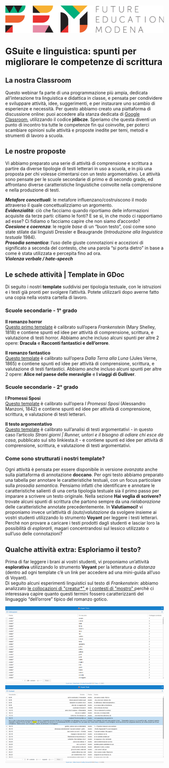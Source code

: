 <script src="https://cdnjs.cloudflare.com/ajax/libs/font-awesome/5.13.0/js/all.min.js" integrity="sha256-KzZiKy0DWYsnwMF+X1DvQngQ2/FxF7MF3Ff72XcpuPs=" crossorigin="anonymous"></script>

<a href="https://fem.digital" rel="FEM Future Education Modena" target="_blank">![](FEM_Logo.png)</a>

# GSuite e linguistica: spunti per migliorare le competenze di scrittura

## La nostra Classroom
Questo webinar fa parte di una programmazione più ampia, dedicata all’interazione tra linguistica e didattica in classe, e pensata per condividere e sviluppare attività, idee, suggerimenti, e per instaurare uno scambio di esperienze e necessità. Per questo abbiamo creato una piattaforma di discussione online: puoi accedere alla stanza dedicata di <a href="classroom.google.com/u/0/" target="_blank">Google Classroom</a>, utilizzando il codice **jdibcze**.
Speriamo che questa diventi un punto di incontro tra tutte le competenze fin qui coinvolte, per poterci scambiare opinioni sulle attività e proposte inedite per temi, metodi e strumenti di lavoro a scuola. 

## Le nostre proposte 
Vi abbiamo preparato una serie di attività di comprensione e scrittura a partire da diverse tipologie di testi letterari in uso a scuola, e in più una proposta per chi volesse cimentarsi con un testo argomentativo. Le attività sono pensate per le scuole secondarie di primo e di secondo grado, ed affrontano diverse caratteristiche linguistiche coinvolte nella comprensione e nella produzione di testi.

<i class="far fa-comment-dots" style="color:red"></i> ***Metafore concettuali***: le metafore influenzano/costruiscono il modo attraverso il quale concettualizziamo un argomento.  
<i class="far fa-comment-dots" style="color:blue"></i> ***Evidenzialità***: ciò che facciamo quando riportiamo delle informazioni acquisite da terze parti: citiamo le fonti? E se sì, in che modo ci rapportiamo ad esse? Ci fidiamo o facciamo capire che non siamo d’accordo?   
<i class="far fa-comment-dots" style="color:green"></i> ***Coesione e coerenza***: le regole *base* di un “buon testo”, così come sono state stilate dai linguisti Dressler e Beaugrande (*Introduzione alla linguistica testuale* 1984).   
<i class="far fa-comment-dots" style="color:purple"></i> ***Prosodia semantica***: l’uso delle giuste connotazioni e accezioni di significato a seconda del contesto, che una parola “si porta dietro” in base a come è stata utilizzata e percepita fino ad ora.   
<i class="far fa-comment-dots" style="color:DarkOrange"></i> ***Violenza verbale / hate-speech***

## Le schede attività | Template in GDoc
Di seguito i nostri **template** suddivisi per tipologia testuale, con le istruzioni e i testi già pronti per svolgere l’attività. Potete utilizzarli dopo averne fatto una copia nella vostra cartella di lavoro.

### Scuole secondarie - 1° grado
**Il romanzo horror**  
<a href="https://docs.google.com/document/d/1cFDdbOuxPv_eZe1a2Pn1M1slhVtwPbbpbIAAOKSvvf8/edit" target="_blank">Questo primo template</a> è calibrato sull’opera *Frankenstein* (Mary Shelley, 1818) e contiene spunti ed idee per attività di comprensione, scrittura, e valutazione di testi horror. Abbiamo anche incluso alcuni spunti per altre 2 opere: **Dracula** e **Racconti fantastici e dell’orrore**.

**Il romanzo fantastico**  
<a href="https://drive.google.com/open?id=1IcSZDjVgdwnbtbTnNpjCZc08xdQ7gNWuuOBDpoz_shU" target="_blank">Questo template</a> è calibrato sull’opera *Dalla Terra alla Luna* (Jules Verne, 1865) e contiene spunti ed idee per attività di comprensione, scrittura, e valutazione di testi fantastici. Abbiamo anche incluso alcuni spunti per altre 2 opere: **Alice nel paese delle meraviglie** e **I viaggi di Gulliver**.


### Scuole secondarie - 2° grado

**I Promessi Sposi**  
<a href="https://docs.google.com/document/d/1ogztNmFm9PdAAsvnND59dZ2EemqFLZ5cz6TWVGVPauw" target="_blank">Questo template</a> è calibrato sull’opera *I Promessi Sposi* (Alessandro Manzoni, 1842) e contiene spunti ed idee per attività di comprensione, scrittura, e valutazione di testi letterari. 

**Il testo argomentativo**  
<a href="https://docs.google.com/document/d/1ogztNmFm9PdAAsvnND59dZ2EemqFLZ5cz6TWVGVPauw" target="_blank">Questo template</a> è calibrato sull’analisi di testi argomentativi - in questo caso l’articolo *Strani giorni | Runner, untori e il bisogno di odiare chi esce da casa*, pubblicato sul sito linkiesta.it - e contiene spunti ed idee per attività di comprensione, scrittura, e valutazione di testi argomentativi. 


### Come sono strutturati i nostri **template**?
Ogni attività è pensata per essere disponibile in versione *avanzata* anche sulla piattaforma di annotazione **doccano**. Per ogni testo abbiamo preparato una tabella per annotare le caratteristiche testuali, con un focus particolare sulla <i class="far fa-comment-dots" style="color:purple"></i> *prosodia semantica*. Pensiamo infatti che identificare e annotare le caratteristiche salienti di una certa tipologia testuale sia il primo passo per imparare a scrivere un testo originale.
Nella sezione **Hai voglia di scrivere?** trovate alcuni spunti di scrittura che partono sempre da una *rielaborazione* delle caratteristiche annotate precedentemente. In **Valutiamoci!** vi proponiamo invece un’attività di *(auto)valutazione* da svolgere insieme ai vostri studenti utilizzando lo strumento **Voyant** per leggere i testi letterari. Perchè non provare a caricare i testi prodotti dagli studenti e lasciar loro la possibilità di *esplorarli*, magari concentrandosi sul lessico utilizzato o sull’uso delle connotazioni?


## Qualche attività **extra**: Esploriamo il testo?
Prima di far leggere i brani ai vostri studenti, vi proponiamo un’attività **esplorativa** utilizzando lo strumento **Voyant** per la letteratura *a distanza* (dentro ad ogni template c’è un link per accedere ad una mini-guida all’uso di Voyant).  
Di seguito alcuni esperimenti linguistici sul testo di *Frankenstein*: abbiamo analizzato <a href= "https://voyant-tools.org/?corpus=c0ed31aa33706385f1d918bc3b09bc68&query=creatur*&panels=corpuscollocates,reader,trends,phrases,dreamscape&view=CorpusCollocates" target="_blank"> le collocazioni di "creatur\*" </a> e <a href= "https://voyant-tools.org/?corpus=c0ed31aa33706385f1d918bc3b09bc68&query=mostro*&panels=corpuscollocates,reader,trends,phrases,dreamscape&view=Contexts" target="_blank"> i contesti di "mostro" </a> perchè ci interessava capire quanto questi termini fossero caratterizzanti del linguaggio “dell’orrore” tipico del romanzo gotico. 

![](creatur.png)
![](mostro.png)
